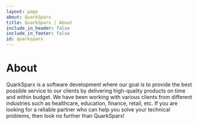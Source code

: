 ```yaml
---
layout: page
about: QuarkSparx
title: QuarkSparx | About
include_in_header: false
include_in_footer: false
id: quarksparx
---
```

# **About**

QuarkSparx is a software development where our goal is to provide the best possible service to our clients by delivering high-quality products on time and within budget. We have been working with various clients from different industries such as healthcare, education, finance, retail, etc. If you are looking for a reliable partner who can help you solve your technical problems, then look no further than QuarkSparx!
